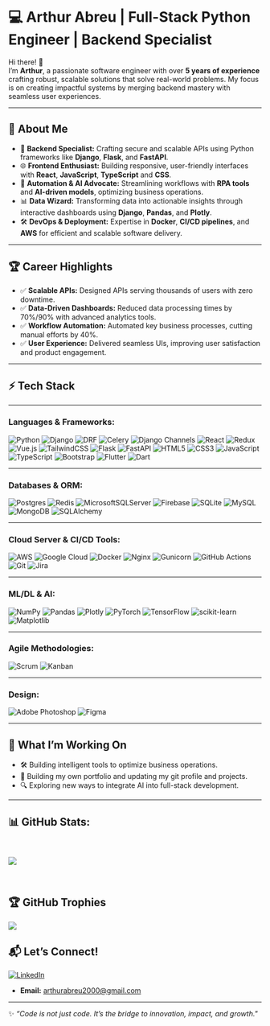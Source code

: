 # 💻 Arthur Abreu | Full-Stack Python Engineer | Backend Specialist

Hi there! 👋  
I’m **Arthur**, a passionate software engineer with over **5 years of experience** crafting robust, scalable solutions that solve real-world problems. My focus is on creating impactful systems by merging backend mastery with seamless user experiences.

---

## 🚀 About Me

- 🔧 **Backend Specialist:** Crafting secure and scalable APIs using Python frameworks like **Django**, **Flask**, and **FastAPI**.  
- 🌐 **Frontend Enthusiast:** Building responsive, user-friendly interfaces with **React**, **JavaScript**, **TypeScript** and **CSS**.  
- 🤖 **Automation & AI Advocate:** Streamlining workflows with **RPA tools** and **AI-driven models**, optimizing business operations.  
- 📊 **Data Wizard:** Transforming data into actionable insights through interactive dashboards using **Django**, **Pandas**, and **Plotly**.  
- 🛠️ **DevOps & Deployment:** Expertise in **Docker**, **CI/CD pipelines**, and **AWS** for efficient and scalable software delivery.  

---

## 🏆 Career Highlights

- ✅ **Scalable APIs:** Designed APIs serving thousands of users with zero downtime.  
- ✅ **Data-Driven Dashboards:** Reduced data processing times by 70%/90% with advanced analytics tools.  
- ✅ **Workflow Automation:** Automated key business processes, cutting manual efforts by 40%.  
- ✅ **User Experience:** Delivered seamless UIs, improving user satisfaction and product engagement.  

---

## ⚡ Tech Stack

---

### **Languages & Frameworks:**

![Python](https://img.shields.io/badge/python-3670A0?style=for-the-badge&logo=python&logoColor=ffdd54) 
![Django](https://img.shields.io/badge/django-%23092E20.svg?style=for-the-badge&logo=django&logoColor=white) 
![DRF](https://img.shields.io/badge/Django%20Rest%20Framework-%23FF1709.svg?style=for-the-badge&logo=django&logoColor=white) 
![Celery](https://img.shields.io/badge/Celery-%2300C7B7.svg?style=for-the-badge&logo=celery&logoColor=white) 
![Django Channels](https://img.shields.io/badge/Django%20Channels-%23092E20.svg?style=for-the-badge&logo=django&logoColor=white) 
![React](https://img.shields.io/badge/react-%2320232a.svg?style=for-the-badge&logo=react&logoColor=%2361DAFB) 
![Redux](https://img.shields.io/badge/redux-%23593d88.svg?style=for-the-badge&logo=redux&logoColor=white) 
![Vue.js](https://img.shields.io/badge/vue.js-%2335495e.svg?style=for-the-badge&logo=vuedotjs&logoColor=%234FC08D) 
![TailwindCSS](https://img.shields.io/badge/tailwindcss-%2338B2AC.svg?style=for-the-badge&logo=tailwind-css&logoColor=white) 
![Flask](https://img.shields.io/badge/flask-%23000.svg?style=for-the-badge&logo=flask&logoColor=white) 
![FastAPI](https://img.shields.io/badge/FastAPI-005571?style=for-the-badge&logo=fastapi) 
![HTML5](https://img.shields.io/badge/html5-%23E34F26.svg?style=for-the-badge&logo=html5&logoColor=white) 
![CSS3](https://img.shields.io/badge/css3-%231572B6.svg?style=for-the-badge&logo=css3&logoColor=white) 
![JavaScript](https://img.shields.io/badge/javascript-%23323330.svg?style=for-the-badge&logo=javascript&logoColor=%23F7DF1E) 
![TypeScript](https://img.shields.io/badge/typescript-%23007ACC.svg?style=for-the-badge&logo=typescript&logoColor=white) 
![Bootstrap](https://img.shields.io/badge/bootstrap-%238511FA.svg?style=for-the-badge&logo=bootstrap&logoColor=white) 
![Flutter](https://img.shields.io/badge/Flutter-%2302569B.svg?style=for-the-badge&logo=Flutter&logoColor=white) 
![Dart](https://img.shields.io/badge/dart-%230175C2.svg?style=for-the-badge&logo=dart&logoColor=white)

---

### **Databases & ORM:**

![Postgres](https://img.shields.io/badge/postgres-%23316192.svg?style=for-the-badge&logo=postgresql&logoColor=white) 
![Redis](https://img.shields.io/badge/redis-%23DD0031.svg?style=for-the-badge&logo=redis&logoColor=white) 
![MicrosoftSQLServer](https://img.shields.io/badge/Microsoft%20SQL%20Server-CC2927?style=for-the-badge&logo=microsoft%20sql%20server&logoColor=white) 
![Firebase](https://img.shields.io/badge/firebase-%23039BE5.svg?style=for-the-badge&logo=firebase) 
![SQLite](https://img.shields.io/badge/sqlite-%2307405e.svg?style=for-the-badge&logo=sqlite&logoColor=white) 
![MySQL](https://img.shields.io/badge/mysql-4479A1.svg?style=for-the-badge&logo=mysql&logoColor=white) 
![MongoDB](https://img.shields.io/badge/MongoDB-%234ea94b.svg?style=for-the-badge&logo=mongodb&logoColor=white) 
![SQLAlchemy](https://img.shields.io/badge/sqlalchemy-%23F3620B.svg?style=for-the-badge&logo=sqlalchemy&logoColor=white)

---

### **Cloud Server & CI/CD Tools:**

![AWS](https://img.shields.io/badge/AWS-%23FF9900.svg?style=for-the-badge&logo=amazon-aws&logoColor=white) 
![Google Cloud](https://img.shields.io/badge/GoogleCloud-%234285F4.svg?style=for-the-badge&logo=google-cloud&logoColor=white) 
![Docker](https://img.shields.io/badge/docker-%230db7ed.svg?style=for-the-badge&logo=docker&logoColor=white)
![Nginx](https://img.shields.io/badge/nginx-%23009639.svg?style=for-the-badge&logo=nginx&logoColor=white) 
![Gunicorn](https://img.shields.io/badge/gunicorn-%298729.svg?style=for-the-badge&logo=gunicorn&logoColor=white) 
![GitHub Actions](https://img.shields.io/badge/github%20actions-%232671E5.svg?style=for-the-badge&logo=githubactions&logoColor=white) 
![Git](https://img.shields.io/badge/git-%23F05033.svg?style=for-the-badge&logo=git&logoColor=white) 
![Jira](https://img.shields.io/badge/jira-%230A0FFF.svg?style=for-the-badge&logo=jira&logoColor=white) 


---

### **ML/DL & AI:**

![NumPy](https://img.shields.io/badge/numpy-%23013243.svg?style=for-the-badge&logo=numpy&logoColor=white) 
![Pandas](https://img.shields.io/badge/pandas-%23150458.svg?style=for-the-badge&logo=pandas&logoColor=white) 
![Plotly](https://img.shields.io/badge/Plotly-%233F4F75.svg?style=for-the-badge&logo=plotly&logoColor=white) 
![PyTorch](https://img.shields.io/badge/PyTorch-%23EE4C2C.svg?style=for-the-badge&logo=PyTorch&logoColor=white) 
![TensorFlow](https://img.shields.io/badge/TensorFlow-%23FF6F00.svg?style=for-the-badge&logo=TensorFlow&logoColor=white) 
![scikit-learn](https://img.shields.io/badge/scikit--learn-%23F7931E.svg?style=for-the-badge&logo=scikit-learn&logoColor=white) 
![Matplotlib](https://img.shields.io/badge/Matplotlib-%23ffffff.svg?style=for-the-badge&logo=Matplotlib&logoColor=black) 

---

### **Agile Methodologies:**
![Scrum](https://img.shields.io/badge/Scrum-%230C55A5.svg?style=for-the-badge&logo=scrumalliance&logoColor=white) 
![Kanban](https://img.shields.io/badge/Kanban-%231572B6.svg?style=for-the-badge&logo=kanban&logoColor=white) 

---

### **Design:**

![Adobe Photoshop](https://img.shields.io/badge/adobe%20photoshop-%2331A8FF.svg?style=for-the-badge&logo=adobe%20photoshop&logoColor=white) 
![Figma](https://img.shields.io/badge/figma-%23F24E1E.svg?style=for-the-badge&logo=figma&logoColor=white)

---
          
## 🌱 What I’m Working On

- 🛠️ Building intelligent tools to optimize business operations.
- 🦾 Building my own portfolio and updating my git profile and projects.
- 🔍 Exploring new ways to integrate AI into full-stack development.  

---



## 📊 GitHub Stats:


<br/>


![](https://github-readme-streak-stats.herokuapp.com/?user=arthurabreu2&theme=react&hide_border=false)


<br/>


## 🏆 GitHub Trophies
![](https://github-profile-trophy.vercel.app/?username=arthurabreu2&theme=radical&no-frame=false&no-bg=false&margin-w=4)

## 📬 Let’s Connect!

[![LinkedIn](https://img.shields.io/badge/LinkedIn-%230077B5.svg?logo=linkedin&logoColor=white)](https://linkedin.com/in/arthur-abreu) 
- **Email:** [arthurabreu2000@gmail.com](mailto:arthurabreu2000@gmail.com)

---

✨ _“Code is not just code. It’s the bridge to innovation, impact, and growth."_  
